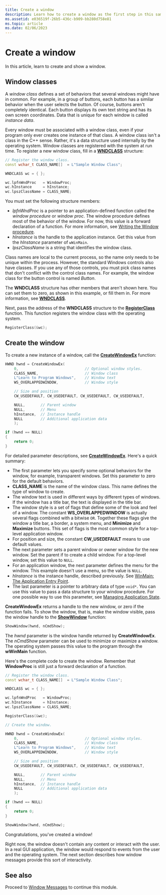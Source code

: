 ```yaml
---
title: Create a window
description: Learn how to create a window as the first step in this sample module for your first Windows program.
ms.assetid: e036519f-26b5-436c-b909-bb280d758e81
ms.topic: article
ms.date: 02/06/2023
---
```


# Create a window

In this article, learn to create and show a window.

## Window classes

A *window class* defines a set of behaviors that several windows might have in common. For example, in a group of buttons, each button has a similar behavior when the user selects the button. Of course, buttons aren't completely identical. Each button displays its own text string and has its own screen coordinates. Data that is unique for each window is called *instance data*.

Every window must be associated with a window class, even if your program only ever creates one instance of that class. A window class isn't a class in the C++ sense. Rather, it's a data structure used internally by the operating system. Window classes are registered with the system at run time. To register a new window class, fill in a [**WNDCLASS**](/windows/win32/api/winuser/ns-winuser-wndclassa) structure:

```cpp
// Register the window class.
const wchar_t CLASS_NAME[]  = L"Sample Window Class";

WNDCLASS wc = { };

wc.lpfnWndProc   = WindowProc;
wc.hInstance     = hInstance;
wc.lpszClassName = CLASS_NAME;
```

You must set the following structure members:

- *lpfnWndProc* is a pointer to an application-defined function called the *window procedure* or *window proc*. The window procedure defines most of the behavior of the window. For now, this value is a forward declaration of a function. For more information, see [Writing the Window procedure](writing-the-window-procedure.md).
- *hInstance* is the handle to the application instance. Get this value from the *hInstance* parameter of `wWinMain`.
- *lpszClassName* is a string that identifies the window class.

Class names are local to the current process, so the name only needs to be unique within the process. However, the standard Windows controls also have classes. If you use any of those controls, you must pick class names that don't conflict with the control class names. For example, the window class for the button control is named *Button*.

The **WNDCLASS** structure has other members that aren't shown here. You can set them to zero, as shown in this example, or fill them in. For more information, see [**WNDCLASS**](/windows/win32/api/winuser/ns-winuser-wndclassa).

Next, pass the address of the **WNDCLASS** structure to the [**RegisterClass**](/windows/desktop/api/winuser/nf-winuser-registerclassa) function. This function registers the window class with the operating system.

```cpp
RegisterClass(&wc);
```

## Create the window

To create a new instance of a window, call the [**CreateWindowEx**](/windows/desktop/api/winuser/nf-winuser-createwindowexa) function:

```cpp
HWND hwnd = CreateWindowEx(
    0,                              // Optional window styles.
    CLASS_NAME,                     // Window class
    L"Learn to Program Windows",    // Window text
    WS_OVERLAPPEDWINDOW,            // Window style

    // Size and position
    CW_USEDEFAULT, CW_USEDEFAULT, CW_USEDEFAULT, CW_USEDEFAULT,

    NULL,       // Parent window    
    NULL,       // Menu
    hInstance,  // Instance handle
    NULL        // Additional application data
    );

if (hwnd == NULL)
{
    return 0;
}
```

For detailed parameter descriptions, see [**CreateWindowEx**](/windows/desktop/api/winuser/nf-winuser-createwindowexa). Here's a quick summary:

- The first parameter lets you specify some optional behaviors for the window, for example, transparent windows. Set this parameter to zero for the default behaviors.
- **CLASS_NAME** is the name of the window class. This name defines the type of window to create.
- The window text is used in different ways by different types of windows. If the window has a title bar, the text is displayed in the title bar.
- The window style is a set of flags that define some of the look and feel of a window. The constant **WS\_OVERLAPPEDWINDOW** is actually several flags combined with a bitwise `OR`. Together these flags give the window a title bar, a border, a system menu, and **Minimize** and **Maximize** buttons. This set of flags is the most common style for a top-level application window.
- For position and size, the constant **CW_USEDEFAULT** means to use default values.
- The next parameter sets a parent window or owner window for the new window. Set the parent if to create a child window. For a top-level window, set this value to `NULL`.
- For an application window, the next parameter defines the menu for the window. This example doesn't use a menu, so the value is `NULL`.
- *hInstance* is the instance handle, described previously. See [WinMain: The Application Entry Point](winmain--the-application-entry-point.md).
- The last parameter is a pointer to arbitrary data of type `void*`. You can use this value to pass a data structure to your window procedure. For one possible way to use this parameter, see [Managing Application State](managing-application-state-.md).

**CreateWindowEx** returns a handle to the new window, or zero if the function fails. To show the window, that is, make the window visible, pass the window handle to the [**ShowWindow**](/windows/desktop/api/winuser/nf-winuser-showwindow) function:

```cpp
ShowWindow(hwnd, nCmdShow);
```

The *hwnd* parameter is the window handle returned by **CreateWindowEx**. The *nCmdShow* parameter can be used to minimize or maximize a window. The operating system passes this value to the program through the **wWinMain** function.

Here's the complete code to create the window. Remember that **WindowProc** is still just a forward declaration of a function.

```cpp
// Register the window class.
const wchar_t CLASS_NAME[]  = L"Sample Window Class";

WNDCLASS wc = { };

wc.lpfnWndProc   = WindowProc;
wc.hInstance     = hInstance;
wc.lpszClassName = CLASS_NAME;

RegisterClass(&wc);

// Create the window.

HWND hwnd = CreateWindowEx(
    0,                              // Optional window styles.
    CLASS_NAME,                     // Window class
    L"Learn to Program Windows",    // Window text
    WS_OVERLAPPEDWINDOW,            // Window style

    // Size and position
    CW_USEDEFAULT, CW_USEDEFAULT, CW_USEDEFAULT, CW_USEDEFAULT,

    NULL,       // Parent window    
    NULL,       // Menu
    hInstance,  // Instance handle
    NULL        // Additional application data
    );

if (hwnd == NULL)
{
    return 0;
}

ShowWindow(hwnd, nCmdShow);
```

Congratulations, you've created a window!

Right now, the window doesn't contain any content or interact with the user. In a real GUI application, the window would respond to events from the user and the operating system. The next section describes how window messages provide this sort of interactivity.

## See also

Proceed to [Window Messages](window-messages.md) to continue this module.

